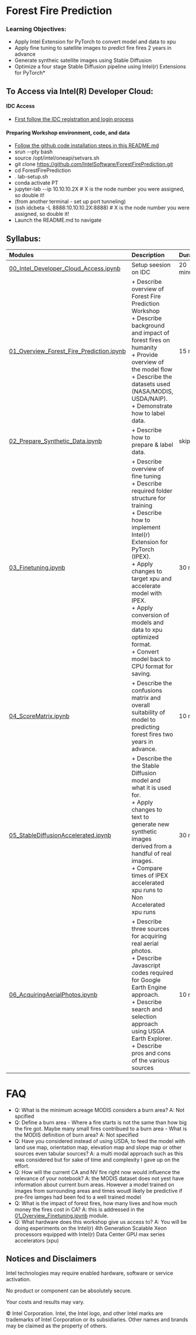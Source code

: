 # Forest Fire Prediction

### Learning Objectives:

- Apply Intel Extension for PyTorch to convert model and data to xpu 
- Apply fine tuning to satellite images to predict fire fires 2 years in advance
- Generate syntheic satellite images using Stable Diffusion
- Optimize a four stage Stable Diffusion pipeline using Intel(r) Extensions for PyTorch*


## To Access via Intel(R) Developer Cloud:

#### IDC Access
- [First follow the IDC registration and login process](https://github.com/bjodom/idc)

#### Preparing Workshop environment, code, and data

- [Follow the github code installation steps in this README.md](https://github.com/IntelSoftware/ForestFirePrediction)
- srun --pty bash
- source /opt/intel/oneapi/setvars.sh
- git clone https://github.com/IntelSoftware/ForestFirePrediction.git
- cd ForestFirePrediction
- . lab-setup.sh
- conda activate PT
- jupyter-lab --ip 10.10.10.2X           # X is  the node number you were assigned, so double it!
- (from another terminal - set up port tunneling)
- (ssh idcbeta -L 8888:10.10.10.2X:8888)  # X is  the node number you were assigned, so double it!
- Launch the README.md to navigate

## Syllabus:


| Modules | Description | Duration |
| :----- | :------ | :------ |
|[00_Intel_Developer_Cloud_Access.ipynb](00_Intel_Developer_Cloud_Access.ipynb) | Setup seesion on IDC | 20 minutes |
|[01_Overview_Forest_Fire_Prediction.ipynb](01_Overview_Forest_Fire_Prediction.ipynb)| + Describe overview of Forest Fire Prediction Workshop<br>+ Describe background and impact of forest fires on humanity<br>+ Provide overview of the model flow<br>+ Describe the datasets used (NASA/MODIS, USDA/NAIP).<br>+ Demonstrate how to label data.| 15 min |
|[02_Prepare_Synthetic_Data.ipynb](02_Prepare_Synthetic_Data.ipynb)| + Describe how to prepare & label data.| skip |
|[03_Finetuning.ipynb](03_Finetuning.ipynb)| + Describe overview of fine tuning<br>+ Describe required folder structure for training<br>+ Describe how to implement Intel(r) Extension for PyTorch (IPEX).<br>+ Apply changes to target xpu and accelerate model with IPEX.<br>+ Apply conversion of models and data to xpu optimized format.<br>+ Convert model back to CPU format for saving.<br>| 30 min |
|[04_ScoreMatrix.ipynb](04_ScoreMatrix.ipynb)| + Describe the confusions matrix and overall suitability of model to predicting forest fires two years in advance.<br>| 10 min |
|[05_StableDiffusionAccelerated.ipynb](05_StableDiffusionAccelerated.ipynb)| + Describe the the Stable Diffusion model and what it is used for.<br>+ Apply changes to text to generate new synthetic images derived from a handful of real images.<br>+ Compare times of IPEX accelerated xpu runs to Non Accelerated xpu runs| 30 min |
|[06_AcquiringAerialPhotos.ipynb](06_AcquiringAerialPhotos.ipynb)| + Describe three sources for acquiring real aerial photos.<br>+ Describe Javascript codes required for Google Earth Engine approach.<br>+ Describe search and selection approach using USGA Earth Explorer.<br>+ Describe pros and cons of the various sources| 10 min |

# FAQ

- Q: What is the minimum acreage MODIS considers a burn area? A: Not spcified
- Q: Define a burn area - Where a fire starts is not the same than how big the fire got.  Maybe  many small fires contribued to a burn area - What is the MODIS definition of burn area? A: Not specified
- Q: Have you considered instead of using USDA, to feed the model with land use map, orientation map, elevation map and slope map or other sources even tabular sources? A: a multi modal approach such as this was considered but for sake of time and complexity I gave up on the effort.
- Q: How will the current CA and NV fire right now would influence the relevance of your notebook? A: the MODIS dataset does not yest have information about current burn areas. However a model trained on images from surrounding areas and times woudl likely be predictive if pre-fire iamges had been fed to a well trained model
- Q: What is the impact of forest fires, how many lives and how much money the fires cost in CA? A: this is addressed in the [01_Overview_Finetuning.ipynb](01_Overview_Finetuning.ipynb) module.
- Q: What hardware does this workshop give us access to? A: You will be doing experiments on the Intel(r) 4th Generation Scalable Xeon processors equipped with Intel(r) Data Center GPU max series accelerators (xpu)

## Notices and Disclaimers

Intel technologies may require enabled hardware, software or service activation.

No product or component can be absolutely secure. 

Your costs and results may vary. 

© Intel Corporation. Intel, the Intel logo, and other Intel marks are trademarks of Intel Corporation or its subsidiaries. Other names and brands may be claimed as the property of others. 
